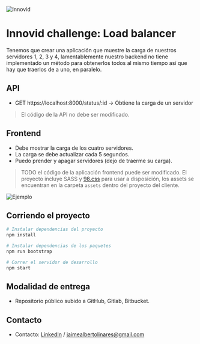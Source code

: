 ![Innovid](./assets/logo.jpg "Innovid")

# Innovid challenge: Load balancer
Tenemos que crear una aplicación que muestre la carga de nuestros servidores 1, 2, 3 y 4, lamentablemente nuestro backend no tiene implementado un método para obtenerlos todos al mismo tiempo así que hay que traerlos de a uno, en paralelo.

## API
* GET https://localhost:8000/status/:id -> Obtiene la carga de un servidor

> El código de la API no debe ser modificado.

## Frontend
* Debe mostrar la carga de los cuatro servidores.
* La carga se debe actualizar cada 5 segundos.
* Puedo prender y apagar servidores (dejo de traerme su carga).

> TODO el código de la aplicación frontend puede ser modificado.
> El proyecto incluye SASS y [98.css](https://jdan.github.io/98.css) para usar a disposición, los assets se encuentran en la carpeta `assets` dentro del proyecto del cliente.

![Ejemplo](./assets/spec.png "Ejemplo")

## Corriendo el proyecto
```bash
# Instalar dependencias del proyecto
npm install

# Instalar dependencias de los paquetes
npm run bootstrap

# Correr el servidor de desarrollo
npm start
```

## Modalidad de entrega
* Repositorio público subido a GitHub, Gitlab, Bitbucket.
## Contacto

-   Contacto: [LinkedIn](https://www.linkedin.com/in/jaime-linares/) / jaimealbertolinares@gmail.com
